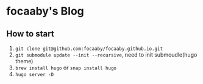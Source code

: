 # focaaby's Blog

## How to start

1. `git clone git@github.com:focaaby/focaaby.github.io.git`
2. `git submodule update --init --recursive`, need to init submoudle(hugo theme)
3. `brew install hugo` or `snap install hugo`
4. `hugo server -D`
